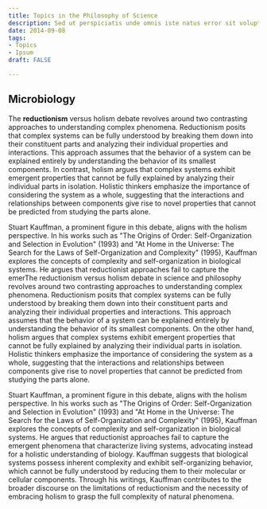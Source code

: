 ```yaml
---
title: Topics in the Philosophy of Science
description: Sed ut perspiciatis unde omnis iste natus error sit voluptatem
date: 2014-09-08
tags:
- Topics
- Ipsum
draft: FALSE

---
```


## Microbiology
The **reductionism** versus holism debate revolves around two contrasting approaches to understanding complex phenomena. Reductionism posits that complex systems can be fully understood by breaking them down into their constituent parts and analyzing their individual properties and interactions. This approach assumes that the behavior of a system can be explained entirely by understanding the behavior of its smallest components. In contrast, holism argues that complex systems exhibit emergent properties that cannot be fully explained by analyzing their individual parts in isolation. Holistic thinkers emphasize the importance of considering the system as a whole, suggesting that the interactions and relationships between components give rise to novel properties that cannot be predicted from studying the parts alone.

Stuart Kauffman, a prominent figure in this debate, aligns with the holism perspective. In his works such as "The Origins of Order: Self-Organization and Selection in Evolution" (1993) and "At Home in the Universe: The Search for the Laws of Self-Organization and Complexity" (1995), Kauffman explores the concepts of complexity and self-organization in biological systems. He argues that reductionist approaches fail to capture the emerThe reductionism versus holism debate in science and philosophy revolves around two contrasting approaches to understanding complex phenomena. Reductionism posits that complex systems can be fully understood by breaking them down into their constituent parts and analyzing their individual properties and interactions. This approach assumes that the behavior of a system can be explained entirely by understanding the behavior of its smallest components. On the other hand, holism argues that complex systems exhibit emergent properties that cannot be fully explained by analyzing their individual parts in isolation. Holistic thinkers emphasize the importance of considering the system as a whole, suggesting that the interactions and relationships between components give rise to novel properties that cannot be predicted from studying the parts alone.

Stuart Kauffman, a prominent figure in this debate, aligns with the holism perspective. In his works such as "The Origins of Order: Self-Organization and Selection in Evolution" (1993) and "At Home in the Universe: The Search for the Laws of Self-Organization and Complexity" (1995), Kauffman explores the concepts of complexity and self-organization in biological systems. He argues that reductionist approaches fail to capture the emergent phenomena that characterize living systems, advocating instead for a holistic understanding of biology. Kauffman suggests that biological systems possess inherent complexity and exhibit self-organizing behavior, which cannot be fully understood by reducing them to their molecular or cellular components. Through his writings, Kauffman contributes to the broader discourse on the limitations of reductionism and the necessity of embracing holism to grasp the full complexity of natural phenomena.
